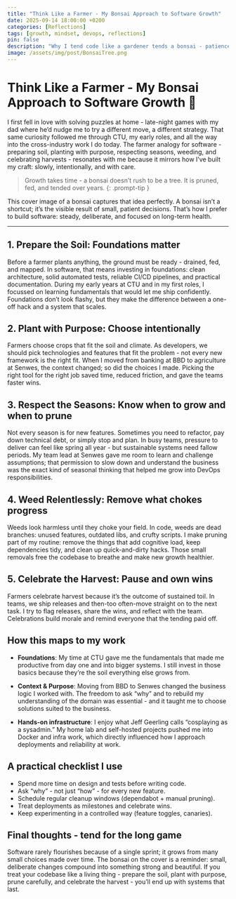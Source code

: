 ```yaml
---
title: "Think Like a Farmer - My Bonsai Approach to Software Growth"
date: 2025-09-14 18:00:00 +0200
categories: [Reflections]
tags: [growth, mindset, devops, reflections]
pin: false
description: "Why I tend code like a gardener tends a bonsai - patience, pruning and purpose."
image: /assets/img/post/BonsaiTree.png
---
```


# Think Like a Farmer - My Bonsai Approach to Software Growth 🌱

I first fell in love with solving puzzles at home - late-night games with my dad where he’d nudge me to try a different move, a different strategy. That same curiosity followed me through CTU, my early roles, and all the way into the cross-industry work I do today. The farmer analogy for software - preparing soil, planting with purpose, respecting seasons, weeding, and celebrating harvests - resonates with me because it mirrors how I’ve built my craft: slowly, intentionally, and with care.

> Growth takes time - a bonsai doesn’t rush to be a tree. It is pruned, fed, and tended over years.
{: .prompt-tip }

This cover image of a bonsai captures that idea perfectly. A bonsai isn’t a shortcut; it’s the visible result of small, patient decisions. That’s how I prefer to build software: steady, deliberate, and focused on long-term health.

---

## 1. Prepare the Soil: Foundations matter

Before a farmer plants anything, the ground must be ready - drained, fed, and mapped. In software, that means investing in foundations: clean architecture, solid automated tests, reliable CI/CD pipelines, and practical documentation. During my early years at CTU and in my first roles, I focussed on learning fundamentals that would let me ship confidently. Foundations don’t look flashy, but they make the difference between a one-off hack and a system that scales.

## 2. Plant with Purpose: Choose intentionally

Farmers choose crops that fit the soil and climate. As developers, we should pick technologies and features that fit the problem - not every new framework is the right fit. When I moved from banking at BBD to agriculture at Senwes, the context changed; so did the choices I made. Picking the right tool for the right job saved time, reduced friction, and gave the teams faster wins.

## 3. Respect the Seasons: Know when to grow and when to prune

Not every season is for new features. Sometimes you need to refactor, pay down technical debt, or simply stop and plan. In busy teams, pressure to deliver can feel like spring all year - but sustainable systems need fallow periods. My team lead at Senwes gave me room to learn and challenge assumptions; that permission to slow down and understand the business was the exact kind of seasonal thinking that helped me grow into DevOps responsibilities.

## 4. Weed Relentlessly: Remove what chokes progress

Weeds look harmless until they choke your field. In code, weeds are dead branches: unused features, outdated libs, and crufty scripts. I make pruning part of my routine: remove the things that add cognitive load, keep dependencies tidy, and clean up quick-and-dirty hacks. Those small removals free the codebase to breathe and make new growth healthier.

## 5. Celebrate the Harvest: Pause and own wins

Farmers celebrate harvest because it’s the outcome of sustained toil. In teams, we ship releases and then-too often-move straight on to the next task. I try to flag releases, share the wins, and reflect with the team. Celebrations build morale and remind everyone that the tending paid off.

## How this maps to my work

* **Foundations**: My time at CTU gave me the fundamentals that made me productive from day one and into bigger systems. I still invest in those basics because they’re the soil everything else grows from.

* **Context & Purpose**: Moving from BBD to Senwes changed the business logic I worked with. The freedom to ask “why” and to rebuild my understanding of the domain was essential - and it taught me to choose solutions suited to the business.

* **Hands-on infrastructure**: I enjoy what Jeff Geerling calls “cosplaying as a sysadmin.” My home lab and self-hosted projects pushed me into Docker and infra work, which directly influenced how I approach deployments and reliability at work.

## A practical checklist I use

* Spend more time on design and tests before writing code.
* Ask “why” - not just “how” - for every new feature.
* Schedule regular cleanup windows (dependabot + manual pruning).
* Treat deployments as milestones and celebrate wins.
* Keep experimenting in a controlled way (feature toggles, canaries).

## Final thoughts - tend for the long game

Software rarely flourishes because of a single sprint; it grows from many small choices made over time. The bonsai on the cover is a reminder: small, deliberate changes compound into something strong and beautiful. If you treat your codebase like a living thing - prepare the soil, plant with purpose, prune carefully, and celebrate the harvest - you’ll end up with systems that last.
